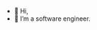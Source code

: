 - 👋 Hi,
- 👀 I’m a software engineer.


<!---
JGitHub01/JGitHub01 is a ✨ special ✨ repository because its `README.md` (this file) appears on your GitHub profile.
You can click the Preview link to take a look at your changes.
--->
